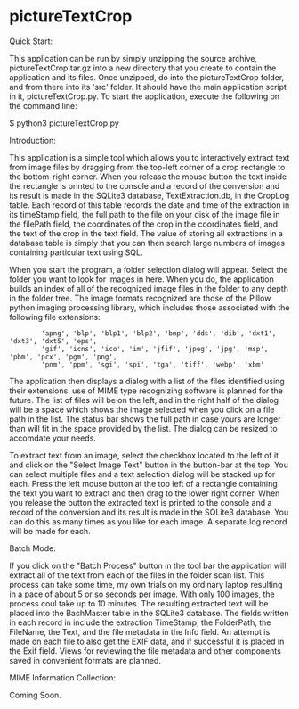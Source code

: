 # pictureTextCrop

Quick Start:

This application can be run by simply unzipping the source archive, pictureTextCrop.tar.gz into 
a new directory that you create to contain the application and its files.  Once unzipped, do into the
pictureTextCrop folder, and from there into its 'src' folder.  It should have the main application script in it, pictureTextCrop.py.
To start the application, execute the following on the command line:

$ python3 pictureTextCrop.py


Introduction:

This application is a simple tool which allows you to interactively extract text from image files by dragging
 from the top-left corner of a crop rectangle to the bottom-right corner.  When you release the mouse button
 the text inside the rectangle is printed to the console and a record of the conversion and its result
 is made in the SQLite3 database, TextExtraction.db, in the CropLog table.  Each record of this table
 records the date and time of the extraction in its timeStamp field, the full path to the file on your
 disk of the image file in the filePath field, the coordinates of the crop in the coordinates field, and
 the text of the crop in the text field.  The value of storing all extractions in a database table is
 simply that you can then search large numbers of images containing particular text using SQL.

 When you start the program, a folder selection dialog will appear.  Select the folder you want to look
 for images in here.  When you do, the application builds an index of all of the recognized image files
 in the folder to any depth in the folder tree.  The image formats recognized are those of the Pillow
 python imaging processing library, which includes those associated with the following file extensions:

            'apng', 'blp', 'blp1', 'blp2', 'bmp', 'dds', 'dib', 'dxt1', 'dxt3', 'dxt5', 'eps',
            'gif', 'icns', 'ico', 'im', 'jfif', 'jpeg', 'jpg', 'msp', 'pbm', 'pcx', 'pgm', 'png',
            'pnm', 'ppm', 'sgi', 'spi', 'tga', 'tiff', 'webp', 'xbm'

 The application then displays a dialog with a list of the files identified using their extensions.  use of
 MIME type recognizing software is planned for the future.  The list of files will be on the left, and in
 the right half of the dialog will be a space which shows the image selected when you click on a file
 path in the list.  The status bar shows the full path in case yours are longer than will fit in the
 space provided by the list.  The dialog can be resized to accomdate your needs.

 To extract text from an image, select the checkbox located to the left of it and click on the "Select Image Text"
 button in the button-bar at the top.  You can select multiple files and a text selection dialog will be
 stacked up for each.  Press the left mouse button at the top left of a rectangle containing the text you
 want to extract and then drag to the lower right corner.  When you release the button the extracted text
 is printed to the console and a record of the conversion and its result is made in the SQLite3 database.
 You can do this as many times as you like for each image.  A separate log record will be made for each.


Batch Mode:

If you click on the "Batch Process" button in the tool bar the application will extract all of the text from
each of the files in the folder scan list.  This process can take some time, my own trials on my ordinary
laptop resulting in a pace of about 5 or so seconds per image.  With only 100 images, the process coul
take up to 10 minutes.  The resulting extracted text will be placed into the BachMaster table in the SQLite3
database.  The fields written in each record in include the extraction TimeStamp, the FolderPath, the FileName,
the Text, and the file metadata in the Info field.  An attempt is made on each file to also get the EXIF
data, and if successful it is placed in the Exif field.  Views for reviewing the file metadata and other
components saved in convenient formats are planned.


MIME Information Collection:

Coming Soon.
